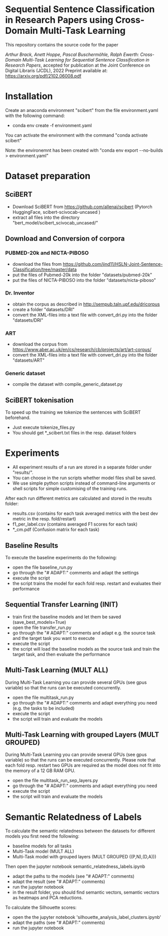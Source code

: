# Sequential Sentence Classification in Research Papers using Cross-Domain Multi-Task Learning
This repository contains the source code for the paper

_Arthur Brack, Anett Hoppe, Pascal Buschermöhle, Ralph Ewerth: Cross-Domain Multi-Task Learning for Sequential Sentence
Classification in Research Papers_, accepted for publication at the Joint Conference on Digital Libraris (JCDL), 2022
Preprint available at: https://arxiv.org/pdf/2102.06008.pdf
 

# Installation
Create an anaconda environment "scibert" from the file environment.yaml with the following command:

- conda env create -f environment.yaml

You can activate the environment with the command "conda activate scibert"

Note: the environemnt has been created with "conda env export --no-builds > environment.yaml"

# Dataset preparation

## SciBERT
- Download SciBERT from https://github.com/allenai/scibert (Pytorch HuggingFace, scibert-scivocab-uncased )
- extract all files into the directory "bert_model/scibert_scivocab_uncased/"

## Download and Conversion of corpora

### PUBMED-20k and NICTA-PIBOSO

- download the files from https://github.com/jind11/HSLN-Joint-Sentence-Classification/tree/master/data
- put the files of Pubmed-20k into the folder  "datasets/pubmed-20k"
- put the files of NICTA-PIBOSO into the folder "datasets/nicta-piboso"

### Dr. Inventor
- obtain the corpus as described in http://sempub.taln.upf.edu/dricorpus
- create a folder "datasets/DRI"
- convert the XML-files into a text file with convert_dri.py into the folder "datasets/DRI"

### ART
- download the corpus from https://www.aber.ac.uk/en/cs/research/cb/projects/art/art-corpus/
- convert the XML-files into a text file with convert_dri.py into the folder "datasets/ART"

### Generic dataset
- compile the dataset with compile_generic_dataset.py

## SciBERT tokenisation

To speed up the training we tokenize the sentences with SciBERT beforehand.

- Just execute tokenize_files.py
- You should get *_scibert.txt files in the resp. dataset folders



# Experiments

- All experiment results of a run are stored in a separate folder under "results/".
- You can choose in the run scripts whether model files shall be saved. 
- We use simple python scripts instead of command-line arguments or shell scripts for simple customising of the training runs.

After each run different metrics are calculated and stored in the results folder:

- results.csv (contains for each task averaged metrics with the best dev metric in the resp. fold/restart)
- f1_per_label.csv (contains averaged F1 scores for each task)
- *_cm.pdf (Confusion matrix for each task)

## Baseline Results

To execute the baseline experiments do the following:

- open the file baseline_run.py
- go through the "# ADAPT:" comments and adapt the settings
- execute the script
- the script trains the model for each fold resp. restart and evaluates their performance

## Sequential Transfer Learning (INIT)

- train first the baseline models and let them be saved (save_best_models=True)
- open the file transfer_run.py
- go through the "# ADAPT:" comments and adapt e.g. the source task and the target task you want to execute
- execute the script
- the script will load the baseline models as the source task and train the target task, and then evaluate the performance

## Multi-Task Learning (MULT ALL)
During Multi-Task Learning you can provide several GPUs (see gpus variable) so that the runs can be executed concurrently.

- open the file multitask_run.py
- go through the "# ADAPT:" comments and adapt everything you need (e.g. the tasks to be included)
- execute the script
- the script will train and evaluate the models

## Multi-Task Learning with grouped Layers (MULT GROUPED)
During Multi-Task Learning you can provide several GPUs (see gpus variable) so that the runs can be executed concurrently.
Please note that each fold resp. restart two GPUs are required as the model does not fit into the memory of a 12 GB RAM GPU.

- open the file multitask_run_sep_layers.py
- go through the "# ADAPT:" comments and adapt everything you need 
- execute the script
- the script will train and evaluate the models

# Semantic Relatedness of Labels
To calculate the semantic relatedness between the datasets for different models you first need the following:

- baseline models for all tasks
- Multi-Task model (MULT ALL)
- Multi-Task model with grouped layers (MULT GROUPED ((P,N),(D,A))) 

Then open the jupyter notebook semantic_relatedness_labels.ipynb

- adapt the paths to the models (see "# ADAPT:" comments)
- adapt the result  (see "# ADAPT:" comments)
- run the jupyter notebook
- in the result folder, you should find semantic vectors, semantic vectors as heatmaps and PCA reductions.

To calculate the Silhouette scores:

- open the the jupyter notebook 'silhouette_analysis_label_clusters.ipynb'
- adapt the paths  (see "# ADAPT:" comments)
- run the jupyter notebook


